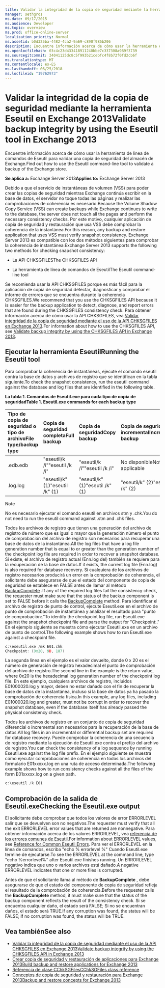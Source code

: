 ```yaml
---
title: Validar la integridad de la copia de seguridad mediante la herramienta Eseutil en Exchange 2013
manager: sethgros
ms.date: 09/17/2015
ms.audience: Developer
ms.topic: overview
ms.prod: office-online-server
localization_priority: Normal
ms.assetid: b0d325ba-4482-4ca2-9a69-c890f985b206
description: Encuentre información acerca de cómo usar la herramienta de línea de comandos de Eseutil para validar una copia de seguridad del almacén de Exchange.
ms.openlocfilehash: 03c4c23d433418911240bbe7c337308a989f3739
ms.sourcegitcommit: 34041125dc8c5f993b21cebfc4f8b72f0fd2cb6f
ms.translationtype: MT
ms.contentlocale: es-ES
ms.lasthandoff: 06/25/2018
ms.locfileid: "19762973"
---
```

#  <a name="validate-backup-integrity-by-using-the-eseutil-tool-in-exchange-2013"></a><span data-ttu-id="6586f-103">Validar la integridad de la copia de seguridad mediante la herramienta Eseutil en Exchange 2013</span><span class="sxs-lookup"><span data-stu-id="6586f-103">Validate backup integrity by using the Eseutil tool in Exchange 2013</span></span>

<span data-ttu-id="6586f-104">Encuentre información acerca de cómo usar la herramienta de línea de comandos de Eseutil para validar una copia de seguridad del almacén de Exchange.</span><span class="sxs-lookup"><span data-stu-id="6586f-104">Find out how to use the Eseutil command-line tool to validate a backup of the Exchange store.</span></span> 
  
<span data-ttu-id="6586f-105">**Se aplica a:** Exchange Server 2013</span><span class="sxs-lookup"><span data-stu-id="6586f-105">**Applies to:** Exchange Server 2013</span></span> 
  
<span data-ttu-id="6586f-106">Debido a que el servicio de instantáneas de volumen (VSS) para poder crear las copias de seguridad mientras Exchange continúa escribir en la base de datos, el servidor no toque todas las páginas y realizar las comprobaciones de coherencia es necesario.</span><span class="sxs-lookup"><span data-stu-id="6586f-106">Because the Volume Shadow Copy Service (VSS) can create backups while Exchange continues to write to the database, the server does not touch all the pages and perform the necessary consistency checks.</span></span> <span data-ttu-id="6586f-107">Por este motivo, cualquier aplicación de copia de seguridad y restauración que usa VSS debe comprobar la coherencia de la instantánea.</span><span class="sxs-lookup"><span data-stu-id="6586f-107">For this reason, any backup and restore application that uses VSS must verify snapshot consistency.</span></span> <span data-ttu-id="6586f-108">Exchange Server 2013 es compatible con los dos métodos siguientes para comprobar la coherencia de instantánea:</span><span class="sxs-lookup"><span data-stu-id="6586f-108">Exchange Server 2013 supports the following two methods for checking snapshot consistency:</span></span> 
  
- <span data-ttu-id="6586f-109">La API CHKSGFILES</span><span class="sxs-lookup"><span data-stu-id="6586f-109">The CHKSGFILES API</span></span>
    
- <span data-ttu-id="6586f-110">La herramienta de línea de comandos de Eseutil</span><span class="sxs-lookup"><span data-stu-id="6586f-110">The Eseutil command-line tool</span></span>
    
<span data-ttu-id="6586f-111">Se recomienda usar la API CHKSGFILES porque es más fácil para la aplicación de copia de seguridad detectar, diagnosticar y comprobar el informe de errores que se encuentra durante la coherencia CHKSGFILES.</span><span class="sxs-lookup"><span data-stu-id="6586f-111">We recommend that you use the CHKSGFILES API because it is easier for the backup application to detect, diagnose, and report errors that are found during the CHKSGFILES consistency check.</span></span> <span data-ttu-id="6586f-112">Para obtener información acerca de cómo usar la API CHKSGFILES, vea [Validar integridad de la copia de seguridad mediante el uso de la API CHKSGFILES en Exchange 2013](how-to-validate-backup-integrity-by-using-the-chksgfiles-api-in-exchange.md).</span><span class="sxs-lookup"><span data-stu-id="6586f-112">For information about how to use the CHKSGFILES API, see [Validate backup integrity by using the CHKSGFILES API in Exchange 2013](how-to-validate-backup-integrity-by-using-the-chksgfiles-api-in-exchange.md).</span></span>
  
## <a name="running-the-eseutil-tool"></a><span data-ttu-id="6586f-113">Ejecutar la herramienta Eseutil</span><span class="sxs-lookup"><span data-stu-id="6586f-113">Running the Eseutil tool</span></span>

<span data-ttu-id="6586f-114">Para comprobar la coherencia de instantáneas, ejecute el comando eseutil contra la base de datos y archivos de registro que se identifican en la tabla siguiente.</span><span class="sxs-lookup"><span data-stu-id="6586f-114">To check the snapshot consistency, run the eseutil command against the database and log files that are identified in the following table.</span></span> 
  
<span data-ttu-id="6586f-115">**La tabla 1. Comandos de Eseutil.exe para cada tipo de copia de seguridad**</span><span class="sxs-lookup"><span data-stu-id="6586f-115">**Table 1. Eseutil.exe commands for each backup type**</span></span>

|<span data-ttu-id="6586f-116">**Tipo de copia de seguridad o tipo de archivo**</span><span class="sxs-lookup"><span data-stu-id="6586f-116">**File type/backup type**</span></span>|<span data-ttu-id="6586f-117">**Copia de seguridad completa**</span><span class="sxs-lookup"><span data-stu-id="6586f-117">**Full backup**</span></span>|<span data-ttu-id="6586f-118">**Copia de seguridad**</span><span class="sxs-lookup"><span data-stu-id="6586f-118">**Copy backup**</span></span>|<span data-ttu-id="6586f-119">**Copia de seguridad incremental**</span><span class="sxs-lookup"><span data-stu-id="6586f-119">**Incremental backup**</span></span>|<span data-ttu-id="6586f-120">**Copia de seguridad diferencial**</span><span class="sxs-lookup"><span data-stu-id="6586f-120">**Differential backup**</span></span>|
|:-----|:-----|:-----|:-----|:-----|
|<span data-ttu-id="6586f-121">.edb</span><span class="sxs-lookup"><span data-stu-id="6586f-121">.edb</span></span>  <br/> |<span data-ttu-id="6586f-122">"eseutil/k /i"</span><span class="sxs-lookup"><span data-stu-id="6586f-122">"eseutil /k /i"</span></span>  <br/> |<span data-ttu-id="6586f-123">"eseutil/k /i"</span><span class="sxs-lookup"><span data-stu-id="6586f-123">"eseutil /k /i"</span></span>  <br/> |<span data-ttu-id="6586f-124">No disponible</span><span class="sxs-lookup"><span data-stu-id="6586f-124">Not applicable</span></span>  <br/> |<span data-ttu-id="6586f-125">No disponible</span><span class="sxs-lookup"><span data-stu-id="6586f-125">Not applicable</span></span>  <br/> |
|<span data-ttu-id="6586f-126">.log</span><span class="sxs-lookup"><span data-stu-id="6586f-126">.log</span></span>  <br/> |<span data-ttu-id="6586f-127">"eseutil/k" (1)</span><span class="sxs-lookup"><span data-stu-id="6586f-127">"eseutil /k" (1)</span></span>  <br/> |<span data-ttu-id="6586f-128">"eseutil/k" (1)</span><span class="sxs-lookup"><span data-stu-id="6586f-128">"eseutil /k" (1)</span></span>  <br/> |<span data-ttu-id="6586f-129">"eseutil/k" (2)</span><span class="sxs-lookup"><span data-stu-id="6586f-129">"eseutil /k" (2)</span></span>  <br/> |<span data-ttu-id="6586f-130">"eseutil/k" (2)</span><span class="sxs-lookup"><span data-stu-id="6586f-130">"eseutil /k" (2)</span></span>  <br/> |
   
> [!NOTE]
> <span data-ttu-id="6586f-131">No es necesario ejecutar el comando eseutil en archivos stm y .chk.</span><span class="sxs-lookup"><span data-stu-id="6586f-131">You do not need to run the eseutil command against .stm and .chk files.</span></span> 
  
<span data-ttu-id="6586f-132">Todos los archivos de registro que tienen una generación del archivo de registro de número que es igual o mayor que la generación número el punto de comprobación del archivo de registro son necesarios para recuperar una base de datos de la instantánea.</span><span class="sxs-lookup"><span data-stu-id="6586f-132">All the log files that have a log file generation number that is equal to or greater than the generation number of the checkpoint log file are required in order to recover a snapshot database.</span></span> <span data-ttu-id="6586f-133">Si existe, el archivo de registro actual (Enn.log del) también se requiere para la recuperación de la base de datos.</span><span class="sxs-lookup"><span data-stu-id="6586f-133">If it exists, the current log file (Enn.log) is also required for database recovery.</span></span> <span data-ttu-id="6586f-134">Si cualquiera de los archivos de registro necesarios producirá un error en la comprobación de coherencia, el solicitante debe asegurarse de que el estado del componente de copia de seguridad se establece en FALSE antes de llamar al método [BackupComplete](http://msdn.microsoft.com/en-us/library/windows/desktop/aa382651%28v=vs.85%29.aspx) .</span><span class="sxs-lookup"><span data-stu-id="6586f-134">If any of the required log files fail the consistency check, the requester must make sure that the status of the backup component is set to FALSE before it calls the [BackupComplete](http://msdn.microsoft.com/en-us/library/windows/desktop/aa382651%28v=vs.85%29.aspx) method.</span></span> <span data-ttu-id="6586f-135">Para identificar el archivo de registro de punto de control, ejecute Eseutil.exe en el archivo de punto de comprobación de instantánea y analizar el resultado para "punto de comprobación:."</span><span class="sxs-lookup"><span data-stu-id="6586f-135">To identify the checkpoint log file, run Eseutil.exe against the snapshot checkpoint file and parse the output for "Checkpoint:."</span></span> <span data-ttu-id="6586f-136">En el ejemplo siguiente se muestra cómo ejecutar Eseutil.exe en un archivo de punto de control.</span><span class="sxs-lookup"><span data-stu-id="6586f-136">The following example shows how to run Eseutil.exe against a checkpoint file.</span></span> 
  
```cpp
c:\eseutil.exe /mk E01.chk
Checkpoint: (0x20, 9D, 187)
```

<span data-ttu-id="6586f-137">La segunda línea en el ejemplo es el valor devuelto, donde 0 x 20 es el número de generación de registro hexadecimal el punto de comprobación del archivo de registro.</span><span class="sxs-lookup"><span data-stu-id="6586f-137">The second line in the example is the return value, where 0x20 is the hexadecimal log generation number of the checkpoint log file.</span></span> <span data-ttu-id="6586f-138">En este ejemplo, cualquiera archivos de registro, incluidos E01000020.log y mayor, deben no estar dañado con el fin de recuperar la base de datos de la instantánea, incluso si la base de datos ya ha pasado la comprobación de coherencia física.</span><span class="sxs-lookup"><span data-stu-id="6586f-138">In this example, any log files, including E01000020.log and greater, must not be corrupt in order to recover the snapshot database, even if the database itself has already passed the physical consistency check.</span></span>
  
<span data-ttu-id="6586f-139">Todos los archivos de registro en un conjunto de copia de seguridad diferencial o incremental son necesarios para la recuperación de la base de datos.</span><span class="sxs-lookup"><span data-stu-id="6586f-139">All log files in an incremental or differential backup set are required for database recovery.</span></span> <span data-ttu-id="6586f-140">Puede comprobar la coherencia de una secuencia de registro mediante la ejecución de Eseutil.exe contra el prefijo del archivo de registro.</span><span class="sxs-lookup"><span data-stu-id="6586f-140">You can check the consistency of a log sequence by running Eseutil.exe against the log file prefix.</span></span> <span data-ttu-id="6586f-141">En el ejemplo siguiente se muestra cómo ejecutar comprobaciones de coherencia en todos los archivos del formulario E01xxxxx.log en una ruta de acceso determinada.</span><span class="sxs-lookup"><span data-stu-id="6586f-141">The following example shows how to run consistency checks against all the files of the form E01xxxxx.log on a given path.</span></span>
  
```cpp
c:\eseutil /k E01
```

## <a name="checking-the-eseutilexe-output"></a><span data-ttu-id="6586f-142">Comprobación de la salida de Eseutil.exe</span><span class="sxs-lookup"><span data-stu-id="6586f-142">Checking the Eseutil.exe output</span></span>

<span data-ttu-id="6586f-143">El solicitante debe comprobar que todos los valores de error ERRORLEVEL salir que se devuelven son no negativos.</span><span class="sxs-lookup"><span data-stu-id="6586f-143">The requester must verify that all the exit ERRORLEVEL error values that are returned are nonnegative.</span></span> <span data-ttu-id="6586f-144">Para obtener información acerca de los valores ERRORLEVEL, vea [referencia de los errores comunes de Eseutil](http://technet.microsoft.com/en-us/library/aa996759%28v=exchg.80%29.aspx).</span><span class="sxs-lookup"><span data-stu-id="6586f-144">For information about ERRORLEVEL values, see [Reference for Common Eseutil Errors](http://technet.microsoft.com/en-us/library/aa996759%28v=exchg.80%29.aspx).</span></span> <span data-ttu-id="6586f-145">Para ver el ERRORLEVEL en la línea de comandos, escriba "echo % errorlevel %" Cuando Eseutil.exe termine de ejecutarse.</span><span class="sxs-lookup"><span data-stu-id="6586f-145">To see the ERRORLEVEL at the command line, type "echo %errorlevel%" after Eseutil.exe finishes running.</span></span> <span data-ttu-id="6586f-146">Un ERRORLEVEL negativo indica que uno o varios archivos está dañado.</span><span class="sxs-lookup"><span data-stu-id="6586f-146">A negative ERRORLEVEL indicates that one or more files is corrupted.</span></span>
  
<span data-ttu-id="6586f-147">Antes de que el solicitante llama al método de **BackupComplete** , debe asegurarse de que el estado del componente de copia de seguridad refleja el resultado de la comprobación de coherencia.</span><span class="sxs-lookup"><span data-stu-id="6586f-147">Before the requester calls the **BackupComplete** method, it must make sure that the status of the backup component reflects the result of the consistency check.</span></span> <span data-ttu-id="6586f-148">Si se encuentra cualquier daño, el estado será FALSE; Si no se encuentran daños, el estado será TRUE.</span><span class="sxs-lookup"><span data-stu-id="6586f-148">If any corruption was found, the status will be FALSE; if no corruption was found, the status will be TRUE.</span></span> 
  
## <a name="see-also"></a><span data-ttu-id="6586f-149">Vea también</span><span class="sxs-lookup"><span data-stu-id="6586f-149">See also</span></span>

- [<span data-ttu-id="6586f-150">Validar la integridad de la copia de seguridad mediante el uso de la API CHKSGFILES en Exchange 2013</span><span class="sxs-lookup"><span data-stu-id="6586f-150">Validate backup integrity by using the CHKSGFILES API in Exchange 2013</span></span>](how-to-validate-backup-integrity-by-using-the-chksgfiles-api-in-exchange.md)
- [<span data-ttu-id="6586f-151">Crear copia de seguridad y restauración de aplicaciones para Exchange 2013</span><span class="sxs-lookup"><span data-stu-id="6586f-151">Build backup and restore applications for Exchange 2013</span></span>](build-backup-and-restore-applications-for-exchange-2013.md)
- [<span data-ttu-id="6586f-152">Referencia de clase CChkSGFiles</span><span class="sxs-lookup"><span data-stu-id="6586f-152">CChkSGFiles class reference</span></span>](cchksgfiles-class-reference.md)
- [<span data-ttu-id="6586f-153">Conceptos de copia de seguridad y restauración para Exchange 2013</span><span class="sxs-lookup"><span data-stu-id="6586f-153">Backup and restore concepts for Exchange 2013</span></span>](backup-and-restore-concepts-for-exchange-2013.md)
    

